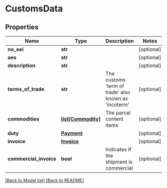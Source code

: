 # CustomsData

## Properties
Name | Type | Description | Notes
------------ | ------------- | ------------- | -------------
**no_eei** | **str** |  | [optional] 
**aes** | **str** |  | [optional] 
**description** | **str** |  | [optional] 
**terms_of_trade** | **str** | The customs &#x27;term of trade&#x27; also known as &#x27;incoterm&#x27; | [optional] 
**commodities** | [**list[Commodity]**](Commodity.md) | The parcel content items | [optional] 
**duty** | [**Payment**](Payment.md) |  | [optional] 
**invoice** | [**Invoice**](Invoice.md) |  | [optional] 
**commercial_invoice** | **bool** | Indicates if the shipment is commercial | [optional] 

[[Back to Model list]](../README.md#documentation-for-models) [[Back to README]](../README.md)

